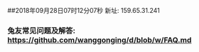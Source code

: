 ##2018年09月28日07时12分07秒 新址: 159.65.31.241
### 兔友常见问题及解答: https://github.com/wanggonging/d/blob/w/FAQ.md
